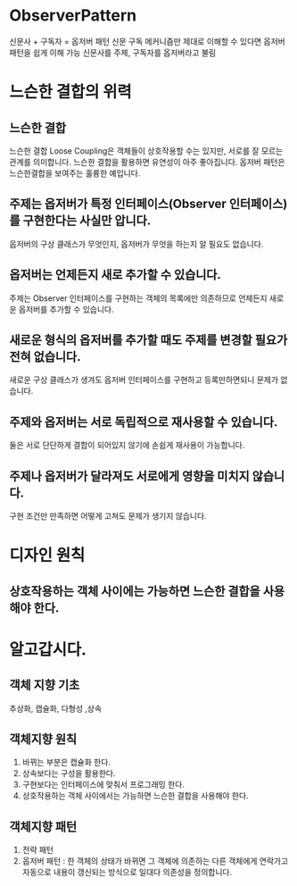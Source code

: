 # ObserverPattern
신문사 + 구독자 = 옵저버 패턴
신문 구독 메커니즘만 제대로 이해할 수 있다면 옵저버 패턴을 쉽게 이해 가능
신문사를 주제, 구독자를 옵저버라고 불림


# 느슨한 결합의 위력
## 느슨한 결합
느슨한 결합 Loose Coupling은 객체들이 상호작용할 수는 있지만, 서로를 잘 모르는 관계를 의미합니다.
느슨한 결합을 활용하면 유연성이 아주 좋아집니다.
옵저버 패턴은 느슨한결합을 보여주는 훌륭한 예입니다.

## 주제는 옵저버가 특정 인터페이스(Observer 인터페이스)를 구현한다는 사실만 압니다.
옵저버의 구상 클래스가 무엇인지, 옵저버가 무엇을 하는지 알 필요도 없습니다.

## 옵저버는 언제든지 새로 추가할 수 있습니다.
주제는 Observer 인터페이스를 구현하는 객체의 목록에만 의존하므로 언제든지 새로운 옵저버를 추가할 수 있습니다. 

## 새로운 형식의 옵저버를 추가할 때도 주제를 변경할 필요가 전혀 없습니다.
새로운 구상 클래스가 생겨도 옵저버 인터페이스를 구현하고 등록만하면되니 문제가 없습니다.

## 주제와 옵저버는 서로 독립적으로 재사용할 수 있습니다.
둘은 서로 단단하게 결합이 되어있지 않기에 손쉽게 재사용이 가능합니다.

## 주제나 옵저버가 달라져도 서로에게 영향을 미치지 않습니다.
구현 조건만 만족하면 어떻게 고쳐도 문제가 생기지 않습니다.



# 디자인 원칙
## 상호작용하는 객체 사이에는 가능하면 느슨한 결합을 사용해야 한다. 




# 알고갑시다.
## 객체 지향 기초
추상화, 캡슐화, 다형성 ,상속

## 객체지향 원칙
1. 바뀌는 부분은 캡슐화 한다.
2. 상속보다는 구성을 활용한다. 
3. 구현보다는 인터페이스에 맞춰서 프로그래밍 한다.
4. 상호작용하는 객체 사이에서는 가능하면 느슨한 결합을 사용해야 한다.

## 객체지향 패턴
1. 전략 패턴 
2. 옵저버 패턴 : 한 객체의 상태가 바뀌면 그 객체에 의존하는 다른 객체에게 연락가고 자동으로 내용이 갱신되는 방식으로 일대다 의존성을 정의합니다. 